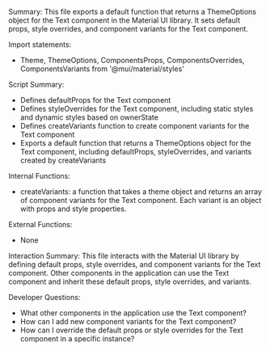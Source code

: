 Summary:
This file exports a default function that returns a ThemeOptions object for the Text component in the Material UI library. It sets default props, style overrides, and component variants for the Text component.

Import statements:
- Theme, ThemeOptions, ComponentsProps, ComponentsOverrides, ComponentsVariants from '@mui/material/styles'

Script Summary:
- Defines defaultProps for the Text component
- Defines styleOverrides for the Text component, including static styles and dynamic styles based on ownerState
- Defines createVariants function to create component variants for the Text component
- Exports a default function that returns a ThemeOptions object for the Text component, including defaultProps, styleOverrides, and variants created by createVariants

Internal Functions:
- createVariants: a function that takes a theme object and returns an array of component variants for the Text component. Each variant is an object with props and style properties.

External Functions:
- None

Interaction Summary:
This file interacts with the Material UI library by defining default props, style overrides, and component variants for the Text component. Other components in the application can use the Text component and inherit these default props, style overrides, and variants.

Developer Questions:
- What other components in the application use the Text component?
- How can I add new component variants for the Text component?
- How can I override the default props or style overrides for the Text component in a specific instance?